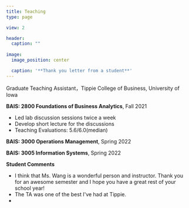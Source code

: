 ```yaml
---
title: Teaching
type: page

view: 2

header:
  caption: ""
  
image:
  image_position: center

  caption: '**Thank you letter from a student**'
---
```


Graduate Teaching Assistant，Tippie College of Business, University of Iowa

**BAIS: 2800 Foundations of Business Analytics**, Fall 2021
- Led lab discussion sessions twice a week
- Develop short lecture for the discussions
- Teaching Evaluations: 5.6/6.0(median)

**BAIS: 3000 Operations Management**, Spring 2022

**BAIS: 3005 Information Systems**, Spring 2022

**Student Comments**
- I think that Ms. Wang is a wonderful person and instructor. Thank you for an awesome semester and I hope you have a great rest of your school year!
- The TA was one of the best I've had at Tippie.
- 
